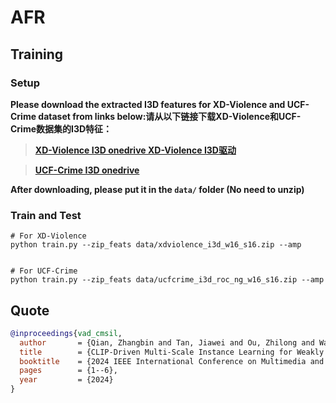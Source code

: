 # AFR
 

## Training

### Setup

**Please download the extracted I3D features for XD-Violence and UCF-Crime dataset from links below:请从以下链接下载XD-Violence和UCF-Crime数据集的I3D特征：**

> [**XD-Violence I3D onedrive   XD-Violence I3D驱动**](https://cqueducn0-my.sharepoint.com/:f:/g/personal/zbqian_cqu_edu_cn/EqnWl_Nm3h1Crjnq24wusEgB04Kvabbs_8eqMKgDHXieBA?e=x89K5f)

> [**UCF-Crime I3D onedrive**](https://cqueducn0-my.sharepoint.com/:f:/g/personal/zbqian_cqu_edu_cn/EqnWl_Nm3h1Crjnq24wusEgB04Kvabbs_8eqMKgDHXieBA?e=x89K5f)

**After downloading, please put it in the `data/` folder (No need to unzip)**


### Train and Test
```shell
# For XD-Violence
python train.py --zip_feats data/xdviolence_i3d_w16_s16.zip --amp


# For UCF-Crime
python train.py --zip_feats data/ucfcrime_i3d_roc_ng_w16_s16.zip --amp
```

## Quote
```bibtex
@inproceedings{vad_cmsil,
  author       = {Qian, Zhangbin and Tan, Jiawei and Ou, Zhilong and Wang, Hongxing},
  title        = {CLIP-Driven Multi-Scale Instance Learning for Weakly Supervised Video Anomaly Detection},
  booktitle    = {2024 IEEE International Conference on Multimedia and Expo (ICME)}, 
  pages        = {1--6},
  year         = {2024}
}

```

